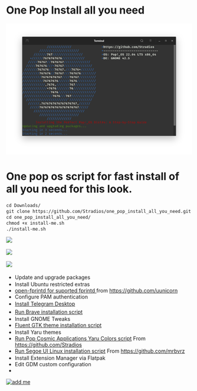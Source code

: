 # One Pop Install all you need
![](Screenshot-terminal.png)
# One pop os script for fast install of all you need for this look.


    cd Downloads/
    git clone https://github.com/Stradios/one_pop_install_all_you_need.git
    cd one_pop_install_all_you_need/
    chmod +x install-me.sh
    ./install-me.sh



![][def]

![][def2]

![][def3]



* Update and upgrade packages<img src="https://static-00.iconduck.com/assets.00/pop-os-icon-512x512-j4ghbj1n.png" width="16" height="16">
* Install Ubuntu restricted extras<img src="https://upload.wikimedia.org/wikipedia/commons/thumb/a/ab/Logo-ubuntu_cof-orange-hex.svg/285px-Logo-ubuntu_cof-orange-hex.svg.png" width="16" height="16">
* <a href="https://github.com/uunicorn/python-validity">open-fprintd for suported fprintd </a> from https://github.com/uunicorn
* Configure PAM authentication
* <a href="https://desktop.telegram.org/">Install Telegram Desktop</a> <img src="https://upload.wikimedia.org/wikipedia/commons/thumb/8/82/Telegram_logo.svg/512px-Telegram_logo.svg.png" width="16" height="16">
* <a href="https://brave.com/linux/">Run Brave installation script</a><img src="https://static-00.iconduck.com/assets.00/brave-2-icon-438x512-kj86idu5.png" width="16" height="19">
* Install GNOME Tweaks<img src="https://gitlab.gnome.org/GNOME/gnome-tweaks/-/raw/master/logo.png" width="16" height="16">
* <a href="https://github.com/vinceliuice/Fluent-gtk-theme">Fluent GTK theme installation script</a>
* Install Yaru themes<img src="https://upload.wikimedia.org/wikipedia/commons/thumb/a/ab/Logo-ubuntu_cof-orange-hex.svg/285px-Logo-ubuntu_cof-orange-hex.svg.png" width="16" height="16">
* <a href="https://desktop.telegram.org/">Run Pop Cosmic Applications Yaru Colors script</a> From https://github.com/Stradios
* <a href="https://github.com/mrbvrz/segoe-ui-linux">Run Segoe UI Linux installation script</a> From https://github.com/mrbvrz
* Install Extension Manager via Flatpak <img src="https://dl.flathub.org/repo/appstream/x86_64/icons/128x128/com.mattjakeman.ExtensionManager.png" width="16" height="16">
* Edit GDM custom configuration
* 

<a href="https://t.me/Stradios">
    <img src="https://upload.wikimedia.org/wikipedia/commons/thumb/8/82/Telegram_logo.svg/512px-Telegram_logo.svg.png" alt="add me
" width="32" height="32">
  </a>
 


[def]: Screenshot1.png
[def2]: Screenshot01.png
[def3]: Screenshot.gif